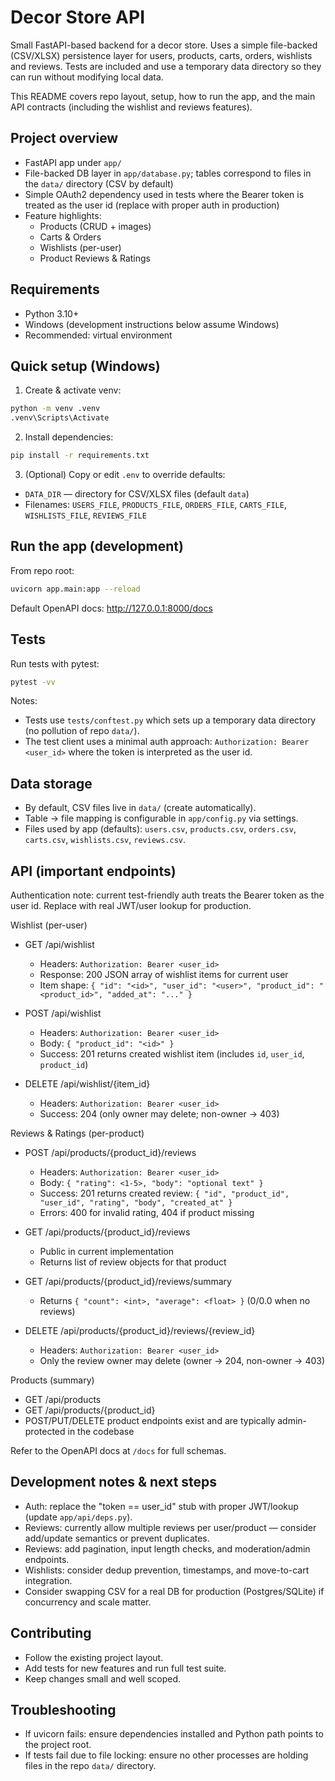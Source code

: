 # Decor Store API

Small FastAPI-based backend for a decor store. Uses a simple file-backed (CSV/XLSX) persistence layer for users, products, carts, orders, wishlists and reviews. Tests are included and use a temporary data directory so they can run without modifying local data.

This README covers repo layout, setup, how to run the app, and the main API contracts (including the wishlist and reviews features).

## Project overview

- FastAPI app under `app/`
- File-backed DB layer in `app/database.py`; tables correspond to files in the `data/` directory (CSV by default)
- Simple OAuth2 dependency used in tests where the Bearer token is treated as the user id (replace with proper auth in production)
- Feature highlights:
  - Products (CRUD + images)
  - Carts & Orders
  - Wishlists (per-user)
  - Product Reviews & Ratings

## Requirements

- Python 3.10+
- Windows (development instructions below assume Windows)
- Recommended: virtual environment

## Quick setup (Windows)

1. Create & activate venv:
```bash
python -m venv .venv
.venv\Scripts\Activate
```

2. Install dependencies:
```bash
pip install -r requirements.txt
```

3. (Optional) Copy or edit `.env` to override defaults:
- `DATA_DIR` — directory for CSV/XLSX files (default `data`)
- Filenames: `USERS_FILE`, `PRODUCTS_FILE`, `ORDERS_FILE`, `CARTS_FILE`, `WISHLISTS_FILE`, `REVIEWS_FILE`

## Run the app (development)

From repo root:
```bash
uvicorn app.main:app --reload
```

Default OpenAPI docs: http://127.0.0.1:8000/docs

## Tests

Run tests with pytest:
```bash
pytest -vv
```

Notes:
- Tests use `tests/conftest.py` which sets up a temporary data directory (no pollution of repo `data/`).
- The test client uses a minimal auth approach: `Authorization: Bearer <user_id>` where the token is interpreted as the user id.

## Data storage

- By default, CSV files live in `data/` (create automatically).
- Table -> file mapping is configurable in `app/config.py` via settings.
- Files used by app (defaults): `users.csv`, `products.csv`, `orders.csv`, `carts.csv`, `wishlists.csv`, `reviews.csv`.

## API (important endpoints)

Authentication note: current test-friendly auth treats the Bearer token as the user id. Replace with real JWT/user lookup for production.

Wishlist (per-user)
- GET /api/wishlist
  - Headers: `Authorization: Bearer <user_id>`
  - Response: 200 JSON array of wishlist items for current user
  - Item shape: `{ "id": "<id>", "user_id": "<user>", "product_id": "<product_id>", "added_at": "..." }`

- POST /api/wishlist
  - Headers: `Authorization: Bearer <user_id>`
  - Body: `{ "product_id": "<id>" }`
  - Success: 201 returns created wishlist item (includes `id`, `user_id`, `product_id`)

- DELETE /api/wishlist/{item_id}
  - Headers: `Authorization: Bearer <user_id>`
  - Success: 204 (only owner may delete; non-owner -> 403)

Reviews & Ratings (per-product)
- POST /api/products/{product_id}/reviews
  - Headers: `Authorization: Bearer <user_id>`
  - Body: `{ "rating": <1-5>, "body": "optional text" }`
  - Success: 201 returns created review: `{ "id", "product_id", "user_id", "rating", "body", "created_at" }`
  - Errors: 400 for invalid rating, 404 if product missing

- GET /api/products/{product_id}/reviews
  - Public in current implementation
  - Returns list of review objects for that product

- GET /api/products/{product_id}/reviews/summary
  - Returns `{ "count": <int>, "average": <float> }` (0/0.0 when no reviews)

- DELETE /api/products/{product_id}/reviews/{review_id}
  - Headers: `Authorization: Bearer <user_id>`
  - Only the review owner may delete (owner -> 204, non-owner -> 403)

Products (summary)
- GET /api/products
- GET /api/products/{product_id}
- POST/PUT/DELETE product endpoints exist and are typically admin-protected in the codebase

Refer to the OpenAPI docs at `/docs` for full schemas.

## Development notes & next steps

- Auth: replace the "token == user_id" stub with proper JWT/lookup (update `app/api/deps.py`).
- Reviews: currently allow multiple reviews per user/product — consider add/update semantics or prevent duplicates.
- Reviews: add pagination, input length checks, and moderation/admin endpoints.
- Wishlists: consider dedup prevention, timestamps, and move-to-cart integration.
- Consider swapping CSV for a real DB for production (Postgres/SQLite) if concurrency and scale matter.

## Contributing

- Follow the existing project layout.
- Add tests for new features and run full test suite.
- Keep changes small and well scoped.

## Troubleshooting

- If uvicorn fails: ensure dependencies installed and Python path points to the project root.
- If tests fail due to file locking: ensure no other processes are holding files in the repo `data/` directory.
